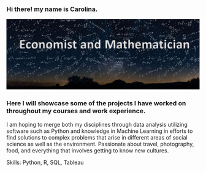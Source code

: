 
### Hi there! my name is Carolina.

<img src= "https://github.com/carobock/carobock/blob/main/Banner.PNG" width="550" />


### Here I will showcase some of the projects I have worked on throughout my courses and work experience.

I am hoping to merge both my disciplines through data analysis utilizing software such as Python and knowledge in Machine Learning in efforts to find solutions to complex problems that arise in different areas of social science as well as the environment.
 Passionate about travel, photography, food, and everything that involves getting to know new cultures.

Skills: Python, R, SQL, Tableau






<!--
**carobock/carobock** is a ✨ _special_ ✨ repository because its `README.md` (this file) appears on your GitHub profile.
